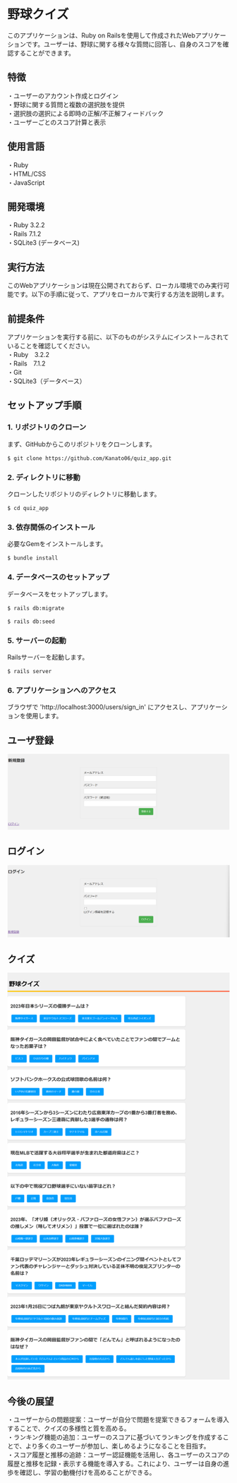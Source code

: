 # 野球クイズ

このアプリケーションは、Ruby on Railsを使用して作成されたWebアプリケーションです。ユーザーは、野球に関する様々な質問に回答し、自身のスコアを確認することができます。

## 特徴  
・ユーザーのアカウント作成とログイン  
・野球に関する質問と複数の選択肢を提供  
・選択肢の選択による即時の正解/不正解フィードバック  
・ユーザーごとのスコア計算と表示  
  
## 使用言語  
・Ruby  
・HTML/CSS  
・JavaScript  
  
## 開発環境    
・Ruby 3.2.2  
・Rails 7.1.2  
・SQLite3 (データベース)  
  
## 実行方法  
このWebアプリケーションは現在公開されておらず、ローカル環境でのみ実行可能です。以下の手順に従って、アプリをローカルで実行する方法を説明します。  
  
## 前提条件    
アプリケーションを実行する前に、以下のものがシステムにインストールされていることを確認してください。  
・Ruby　3.2.2  
・Rails　7.1.2  
・Git  
・SQLite3（データベース）  
  
## セットアップ手順  
### 1. リポジトリのクローン  
まず、GitHubからこのリポジトリをクローンします。  
```
$ git clone https://github.com/Kanato06/quiz_app.git
```
  
### 2. ディレクトリに移動  
クローンしたリポジトリのディレクトリに移動します。  
```
$ cd quiz_app
```

### 3. 依存関係のインストール  
必要なGemをインストールします。
```
$ bundle install
```

### 4. データベースのセットアップ  
データベースをセットアップします。
```
$ rails db:migrate
```
```
$ rails db:seed
```

### 5. サーバーの起動  
Railsサーバーを起動します。
```
$ rails server
```

### 6. アプリケーションへのアクセス  
ブラウザで 'http://localhost:3000/users/sign_in' にアクセスし、アプリケーションを使用します。
  
## ユーザ登録  
  
![Example Image](images/registrations_screenshot.png)
  
## ログイン  
  
![Example Image](images/login_screenshot.png)

## クイズ
  
![Example Image](images/screenshot.png)

## 今後の展望  
・ユーザーからの問題提案：ユーザーが自分で問題を提案できるフォームを導入することで、クイズの多様性と質を高める。  
・ランキング機能の追加：ユーザーのスコアに基づいてランキングを作成することで、より多くのユーザーが参加し、楽しめるようになることを目指す。  
・スコア履歴と推移の追跡：ユーザー認証機能を活用し、各ユーザーのスコアの履歴と推移を記録・表示する機能を導入する。これにより、ユーザーは自身の進歩を確認し、学習の動機付けを高めることができる。  

